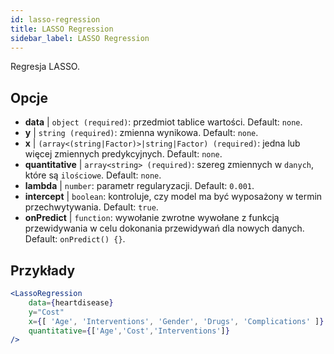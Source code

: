 ```yaml
---
id: lasso-regression
title: LASSO Regression
sidebar_label: LASSO Regression
---
```


Regresja LASSO.

## Opcje

* __data__ | `object (required)`: przedmiot tablice wartości. Default: `none`.
* __y__ | `string (required)`: zmienna wynikowa. Default: `none`.
* __x__ | `(array<(string|Factor)>|string|Factor) (required)`: jedna lub więcej zmiennych predykcyjnych. Default: `none`.
* __quantitative__ | `array<string> (required)`: szereg zmiennych w `danych`, które są `ilościowe`. Default: `none`.
* __lambda__ | `number`: parametr regularyzacji. Default: `0.001`.
* __intercept__ | `boolean`: kontroluje, czy model ma być wyposażony w termin przechwytywania. Default: `true`.
* __onPredict__ | `function`: wywołanie zwrotne wywołane z funkcją przewidywania w celu dokonania przewidywań dla nowych danych. Default: `onPredict() {}`.


## Przykłady

```jsx live
<LassoRegression
    data={heartdisease} 
    y="Cost"
    x={[ 'Age', 'Interventions', 'Gender', 'Drugs', 'Complications' ]}
    quantitative={['Age','Cost','Interventions']}
/>
```

